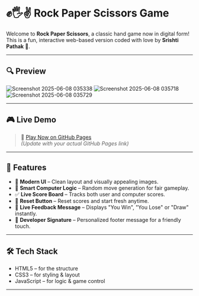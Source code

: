 # ✊🖐✌ Rock Paper Scissors Game

Welcome to **Rock Paper Scissors**, a classic hand game now in digital form!  
This is a fun, interactive web-based version coded with love by **Srishti Pathak** 💖.

---

## 🔍 Preview

![Screenshot 2025-06-08 035338](https://github.com/user-attachments/assets/9fa585c0-8e8b-4d5e-a79c-c2048ac15cda)
![Screenshot 2025-06-08 035718](https://github.com/user-attachments/assets/97de9aad-0e89-4640-8f8b-1a81be8438cc)
![Screenshot 2025-06-08 035729](https://github.com/user-attachments/assets/19080a66-aafa-4519-8833-5b83b992ba72)




---

## 🎮 Live Demo

> 🔗 [Play Now on GitHub Pages](https://yourusername.github.io/Rock-Paper-Scissors/)  
> _(Update with your actual GitHub Pages link)_

---

## 🚀 Features

- 🎨 **Modern UI** – Clean layout and visually appealing images.
- 🧠 **Smart Computer Logic** – Random move generation for fair gameplay.
- ✅ **Live Score Board** – Tracks both user and computer scores.
- 🔁 **Reset Button** – Reset scores and start fresh anytime.
- 🔔 **Live Feedback Message** – Displays "You Win", "You Lose" or "Draw" instantly.
- 💌 **Developer Signature** – Personalized footer message for a friendly touch.

---

## 🛠️ Tech Stack

- HTML5 – for the structure  
- CSS3 – for styling & layout  
- JavaScript – for logic & game control

---
